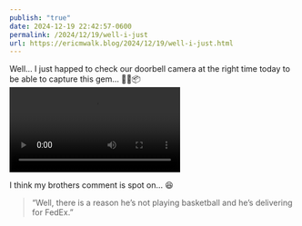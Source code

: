 ```yaml
---
publish: "true"
date: 2024-12-19 22:42:57-0600
permalink: /2024/12/19/well-i-just
url: https://ericmwalk.blog/2024/12/19/well-i-just.html
---
```


Well… I just happed to check our doorbell camera at the right time today to be able to capture this gem… 🫣🏀📦
<video controls src="https://ericmwalk.blog/uploads/2024/media.mp4"></video>

I think my brothers comment is spot on… 😆
> “Well, there is a reason he’s not playing basketball and he’s delivering for FedEx.”